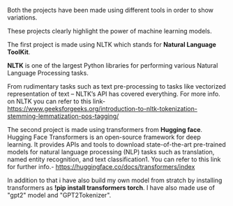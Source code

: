 Both the projects have been made using different tools in order to show variations. 

These projects clearly highlight the power of machine learning models.

The first project is made using NLTK which stands for **Natural Language ToolKit**. 

**NLTK** is one of the largest Python libraries for performing various Natural Language Processing tasks. 

From rudimentary tasks such as text pre-processing to tasks like vectorized representation of text – NLTK’s API has covered everything.
For more info. on NLTK you can refer to this link- https://www.geeksforgeeks.org/introduction-to-nltk-tokenization-stemming-lemmatization-pos-tagging/

The second project is made using transformers from **Hugging face**. Hugging Face Transformers is an open-source framework for deep learning. It provides APIs and tools to download state-of-the-art pre-trained models for natural language processing (NLP) tasks such as translation, named entity recognition, and text classification1.
You can refer to this link for further info.- https://huggingface.co/docs/transformers/index

In addition to that i have also build my own model from stratch by installing transformers as **!pip install transformers torch**.
I have also made use of "gpt2" model and "GPT2Tokenizer". 

